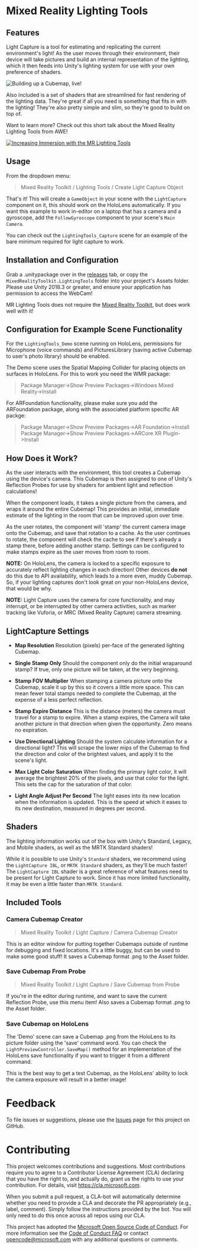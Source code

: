 # Mixed Reality Lighting Tools

## Features

Light Capture is a tool for estimating and replicating the current environment's light! As the user moves through their environment, their device will take pictures and build an internal representation of the lighting, which it then feeds into Unity's lighting system for use with your own preference of shaders.

![Building up a Cubemap, live!](/Documentation/Images/LightEstimationHow.gif)

Also included is a set of shaders that are streamlined for fast rendering of the lighting data. They're great if all you need is something that fits in with the lighting! They're also pretty simple and slim, so they're good to build on top of.

Want to learn more? Check out this short talk about the Mixed Reality Lighting Tools from AWE!

[![Increasing Immersion with the MR Lighting Tools](https://img.youtube.com/vi/MraT8h6sMhU/0.jpg)](https://www.youtube.com/watch?v=MraT8h6sMhU)

## Usage

From the dropdown menu:
>Mixed Reality Toolkit / Lighting Tools / Create Light Capture Object

That's it! This will create a `GameObject` in your scene with the `LightCapture` component on it, this should work on the HoloLens automatically. If you want this example to work in-editor on a laptop that has a camera and a gyroscope, add the `FollowGyroscope` component to your scene's `Main Camera`.

You can check out the `LightingTools_Capture` scene for an example of the bare minimum required for light capture to work.

## Installation and Configuration

Grab a .unitypackage over in the [releases](https://github.com/Microsoft/MRLightingTools-Unity/releases) tab, or copy the `MixedRealityToolkit.LightingTools` folder into your project's Assets folder. Please use Unity 2018.3 or greater, and ensure your application has permission to access the WebCam!

MR Lighting Tools does not require the [Mixed Reality Toolkit](https://github.com/Microsoft/MixedRealityToolkit-Unity), but does work well with it!

## Configuration for Example Scene Functionality

For the `LightingTools_Demo` scene running on HoloLens, permissions for Microphone (voice commands) and PicturesLibrary (saving active Cubemap to user's photo library) should be enabled.

The Demo scene uses the Spatial Mapping Collider for placing objects on surfaces in HoloLens. For this to work you need the WMR package:
>Package Manager->Show Preview Packages->Windows Mixed Reality->Install

For ARFoundation functionality, please make sure you add the ARFoundation package, along with the associated platform specific AR packge:
>Package Manager->Show Preview Packages->AR Foundation->Install<br/>
>Package Manager->Show Preview Packages->ARCore XR Plugin->Install

## How Does it Work?

As the user interacts with the environment, this tool creates a Cubemap using the device's camera. This Cubemap is then assigned to one of Unity's Reflection Probes for use by shaders for ambient light and reflection calculations!

When the component loads, it takes a single picture from the camera, and wraps it around the entire Cubemap! This provides an initial, immediate estimate of the lighting in the room that can be improved upon over time.

As the user rotates, the component will 'stamp' the current camera image onto the Cubemap, and save that rotation to a cache. As the user continues to rotate, the component will check the cache to see if there's already a stamp there, before adding another stamp. Settings can be configured to make stamps expire as the user moves from room to room.

**NOTE:** On HoloLens, the camera is locked to a specific exposure to accurately reflect lighting changes in each direction! Other devices **do not** do this due to API availability, which leads to a more even, muddy Cubemap. So, if your lighting captures don't look great on your non-HoloLens device, that would be why.

**NOTE:** Light Capture uses the camera for core functionality, and may interrupt, or be interrupted by other camera activities, such as marker tracking like Vuforia, or MRC (Mixed Reality Capture) camera streaming.

## LightCapture Settings

- **Map Resolution**
Resolution (pixels) per-face of the generated lighting Cubemap.
- **Single Stamp Only**
Should the component only do the initial wraparound stamp? If true, only one picture will be taken, at the very beginning.
- **Stamp FOV Multiplier**
When stamping a camera picture onto the Cubemap, scale it up by this so it covers a little more space. This can mean fewer total stamps needed to complete the Cubemap, at the expense of a less perfect reflection.
- **Stamp Expire Distance**
This is the distance (meters) the camera must travel for a stamp to expire. When a stamp expires, the Camera will take another picture in that direction when given the opportunity. Zero means no expiration.

- **Use Directional Lighting**
Should the system calculate information for a directional light? This will scrape the lower mips of the Cubemap to find the direction and color of the brightest values, and apply it to the scene's light.
- **Max Light Color Saturation**
When finding the primary light color, it will average the brightest 20% of the pixels, and use that color for the light. This sets the cap for the saturation of that color.
- **Light Angle Adjust Per Second**
The light eases into its new location when the information is updated. This is the speed at which it eases to its new destination, measured in degrees per second.

## Shaders

The lighting information works out of the box with Unity's Standard, Legacy, and Mobile shaders, as well as the MRTK Standard shaders!

While it is possible to use Unity's `Standard` shaders, we recommend using the `LightCapture IBL`, or `MRTK Standard` shaders, as they'll be much faster! The `LightCapture IBL` shader is a great reference of what features need to be present for Light Capture to work. Since it has more limited functionality, it may be even a little faster than `MRTK Standard`.

## Included Tools
### Camera Cubemap Creator

>Mixed Reality Toolkit / Light Capture / Camera Cubemap Creator

This is an editor window for putting together Cubemaps outside of runtime for debugging and fixed locations. It's a little buggy, but can be used to make some good stuff! It saves a Cubemap format .png to the Asset folder.

### Save Cubemap From Probe

>Mixed Reality Toolkit / Light Capture / Save Cubemap from Probe

If you're in the editor during runtime, and want to save the current Reflection Probe, use this menu item! Also saves a Cubemap format .png to the Asset folder.

### Save Cubemap on HoloLens

The 'Demo' scene can save a Cubemap .png from the HoloLens to its picture folder using the 'save' command word. You can check the `LightPreviewController.SaveMap()` method for an implementation of the HoloLens save functionality if you want to trigger it from a different command.

This is the best way to get a test Cubemap, as the HoloLens' ability to lock the camera exposure will result in a better image!

# Feedback

To file issues or suggestions, please use the [Issues](https://github.com/Microsoft/MRLightingTools-Unity/issues) page for this project on GitHub.

# Contributing

This project welcomes contributions and suggestions.  Most contributions require you to agree to a
Contributor License Agreement (CLA) declaring that you have the right to, and actually do, grant us
the rights to use your contribution. For details, visit https://cla.microsoft.com.

When you submit a pull request, a CLA-bot will automatically determine whether you need to provide
a CLA and decorate the PR appropriately (e.g., label, comment). Simply follow the instructions
provided by the bot. You will only need to do this once across all repos using our CLA.

This project has adopted the [Microsoft Open Source Code of Conduct](https://opensource.microsoft.com/codeofconduct/).
For more information see the [Code of Conduct FAQ](https://opensource.microsoft.com/codeofconduct/faq/) or
contact [opencode@microsoft.com](mailto:opencode@microsoft.com) with any additional questions or comments.
